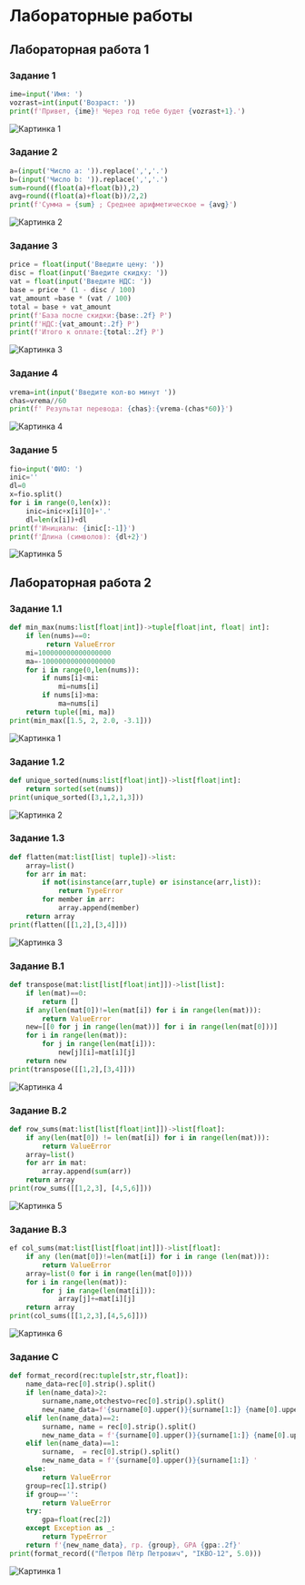 # Лабораторные работы

## Лабораторная работа 1

### Задание 1
```python
ime=input('Имя: ')
vozrast=int(input('Возраст: '))
print(f'Привет, {ime}! Через год тебе будет {vozrast+1}.')
```
![Картинка 1](images/lab01/1.png)

### Задание 2
```python
a=(input('Число a: ')).replace(',','.')
b=(input('Число b: ')).replace(',','.')
sum=round((float(a)+float(b)),2)
avg=round((float(a)+float(b))/2,2)
print(f'Сумма = {sum} ; Среднее арифметическое = {avg}')
```
![Картинка 2](images/lab01/2.png)


### Задание 3
```python
price = float(input('Введите цену: '))
disc = float(input('Введите скидку: '))
vat = float(input('Введите НДС: '))
base = price * (1 - disc / 100)
vat_amount =base * (vat / 100)
total = base + vat_amount
print(f'База после скидки:{base:.2f} Р')
print(f'НДС:{vat_amount:.2f} Р')
print(f'Итого к оплате:{total:.2f} Р')
```
![Картинка 3](images/lab01/3.png)

### Задание 4
```python
vrema=int(input('Введите кол-во минут '))
chas=vrema//60
print(f' Результат перевода: {chas}:{vrema-(chas*60)}')
```
![Картинка 4](images/lab01/4.png)

### Задание 5
```python
fio=input('ФИО: ')
inic=''
dl=0
x=fio.split()
for i in range(0,len(x)):
    inic=inic+x[i][0]+'.'
    dl=len(x[i])+dl
print(f'Инициалы: {inic[:-1]}')
print(f'Длина (символов): {dl+2}')
```
![Картинка 5](images/lab01/5.png)
## Лабораторная работа 2
### Задание 1.1
```python
def min_max(nums:list[float|int])->tuple[float|int, float| int]:
    if len(nums)==0:
         return ValueError
    mi=100000000000000000
    ma=-100000000000000000
    for i in range(0,len(nums)):
        if nums[i]<mi:
            mi=nums[i]
        if nums[i]>ma:
            ma=nums[i]
    return tuple([mi, ma])
print(min_max([1.5, 2, 2.0, -3.1]))
```
![Картинка 1](images/lab01/images/lab02/lab02/задание_1.1.png)

### Задание 1.2
```python
def unique_sorted(nums:list[float|int])->list[float|int]:
    return sorted(set(nums))
print(unique_sorted([3,1,2,1,3]))
```
![Картинка 2](images/lab01/images/lab02/lab02/задание_1.2.png)

### Задание 1.3
```python
def flatten(mat:list[list| tuple])->list:
    array=list()
    for arr in mat:
        if not(isinstance(arr,tuple) or isinstance(arr,list)):
            return TypeError
        for member in arr:
            array.append(member)
    return array
print(flatten([[1,2],[3,4]]))
```
![Картинка 3](images/lab01/images/lab02/lab02/задание_1.3.png)

### Задание B.1
```python
def transpose(mat:list[list[float|int]])->list[list]:
    if len(mat)==0:
        return []
    if any(len(mat[0])!=len(mat[i]) for i in range(len(mat))):
        return ValueError
    new=[[0 for j in range(len(mat))] for i in range(len(mat[0]))]
    for i in range(len(mat)):
        for j in range(len(mat[i])):
            new[j][i]=mat[i][j]
    return new
print(transpose([[1,2],[3,4]]))
```
![Картинка 4](images/lab01/images/lab02/lab02/задание_В.1.png)

### Задание B.2
```python
def row_sums(mat:list[list[float|int]])->list[float]:
    if any(len(mat[0]) != len(mat[i]) for i in range(len(mat))):
        return ValueError
    array=list()
    for arr in mat:
        array.append(sum(arr))
    return array
print(row_sums([[1,2,3], [4,5,6]]))
```
![Картинка 5](images/lab01/images/lab02/lab02/задание_В.2.png)

### Задание B.3
```python
ef col_sums(mat:list[list[float|int]])->list[float]:
    if any (len(mat[0])!=len(mat[i]) for i in range (len(mat))):
        return ValueError
    array=list(0 for i in range(len(mat[0])))
    for i in range(len(mat)):
        for j in range(len(mat[i])):
            array[j]+=mat[i][j]
    return array
print(col_sums([[1,2,3],[4,5,6]]))
```
![Картинка 6](images/lab01/images/lab02/lab02/задание_В.3.png)

### Задание C
```python
def format_record(rec:tuple[str,str,float]):
    name_data=rec[0].strip().split()
    if len(name_data)>2:
        surname,name,otchestvo=rec[0].strip().split()
        new_name_data=f'{surname[0].upper()}{surname[1:]} {name[0].upper()} {otchestvo[0].upper()}'
    elif len(name_data)==2:
        surname, name = rec[0].strip().split()
        new_name_data = f'{surname[0].upper()}{surname[1:]} {name[0].upper()} '
    elif len(name_data)==1:
        surname,  = rec[0].strip().split()
        new_name_data = f'{surname[0].upper()}{surname[1:]} '
    else:
        return ValueError
    group=rec[1].strip()
    if group=='':
        return ValueError
    try:
        gpa=float(rec[2])
    except Exception as _:
        return TypeError
    return f'{new_name_data}, гр. {group}, GPA {gpa:.2f}'
print(format_record(("Петров Пётр Петрович", "IKBO-12", 5.0)))

```
![Картинка 1](images/lab01/images/lab02/lab02/задание_С.png)
